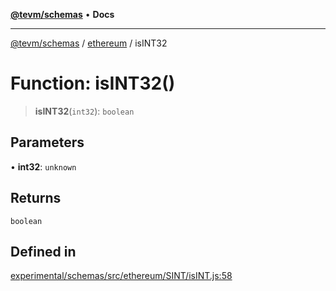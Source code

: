 [**@tevm/schemas**](../../README.md) • **Docs**

***

[@tevm/schemas](../../modules.md) / [ethereum](../README.md) / isINT32

# Function: isINT32()

> **isINT32**(`int32`): `boolean`

## Parameters

• **int32**: `unknown`

## Returns

`boolean`

## Defined in

[experimental/schemas/src/ethereum/SINT/isINT.js:58](https://github.com/evmts/tevm-monorepo/blob/main/experimental/schemas/src/ethereum/SINT/isINT.js#L58)
